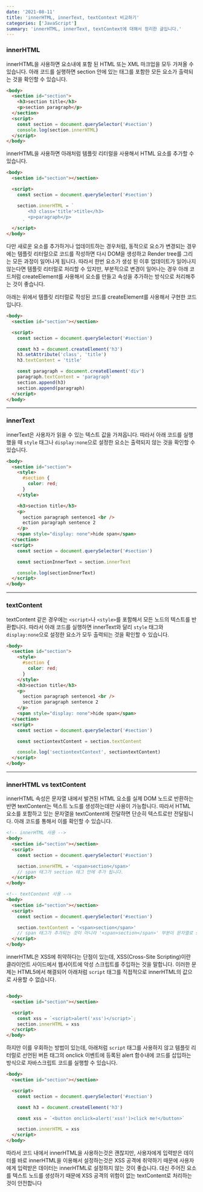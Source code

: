 ```yaml
---
date: '2021-08-11'
title: 'innerHTML, innerText, textContext 비교하기'
categories: ['JavaScript']
summary: 'innerHTML, innerText, textContext에 대해서 정리한 글입니다.'
---
```


### innerHTML

innerHTML을 사용하면 요소내에 포함 된 HTML 또는 XML 마크업을 모두 가져올 수 있습니다. 아래 코드를 실행하면 section 안에 있는 태그를 포함한 모든 요소가 출력되는 것을 확인할 수 있습니다.

```html
<body>
  <section id="section">
    <h3>section title</h3>
    <p>section paragraph</p>
  </section>
  <script>
    const section = document.querySelector('#section')
    console.log(section.innerHTML)
  </script>
</body>
```

innerHTML을 사용하면 아래처럼 템플릿 리터럴을 사용해서 HTML 요소를 추가할 수 있습니다.

```html
<body>
  <section id="section"></section>

  <script>
    const section = document.querySelector('#section')

    section.innerHTML = `
        <h3 class='title'>title</h3>
        <p>paragraph</p>
      `
  </script>
</body>
```

다만 새로운 요소를 추가하거나 업데이트하는 경우처럼, 동적으로 요소가 변경되는 경우에는 템플릿 리터럴으로 코드를 작성하면 다시 DOM을 생성하고 Render tree를 그리는 모든 과정이 일어나게 됩니다. 따라서 한번 요소가 생성 된 이후 업데이트가 일어나지 않는다면 템플릿 리터럴로 처리할 수 있지만, 부분적으로 변경이 일어나는 경우 아래 코드처럼 createElement를 사용해서 요소를 만들고 속성을 추가하는 방식으로 처리해주는 것이 좋습니다.

아래는 위에서 템플릿 리터럴로 작성된 코드를 createElement를 사용해서 구현한 코드입니다.

```html
<body>
  <section id="section"></section>

  <script>
    const section = document.querySelector('#section')

    const h3 = document.createElement('h3')
    h3.setAttribute('class', 'title')
    h3.textContent = 'title'

    const paragraph = document.createElement('div')
    paragraph.textContent = 'paragraph'
    section.append(h3)
    section.append(paragraph)
  </script>
</body>
```

---

### innerText

innerText은 사용자가 읽을 수 있는 텍스트 값을 가져옵니다. 따라서 아래 코드를 실행했을 때 `style` 태그나 `display:none`으로 설정한 요소는 출력되지 않는 것을 확인할 수 있습니다.

```html
<body>
  <section id="section">
    <style>
      #section {
        color: red;
      }
    </style>

    <h3>section title</h3>
    <p>
      section paragraph sentence1 <br />
      ection paragraph sentence 2
    </p>
    <span style="display: none">hide span</span>
  </section>
  <script>
    const section = document.querySelector('#section')

    const sectionInnerText = section.innerText

    console.log(sectionInnerText)
  </script>
</body>
```

---

### textContent

textContent 같은 경우에는 `<script>`나 `<style>`를 포함해서 모든 노드의 텍스트를 반환합니다. 따라서 아래 코드를 실행하면 innerText와 달리 `style` 태그와 `display:none`으로 설정한 요소가 모두 출력되는 것을 확인할 수 있습니다.

```html
<body>
  <section id="section">
    <style>
      #section {
        color: red;
      }
    </style>
    <h3>section title</h3>
    <p>
      section paragraph sentence1 <br />
      section paragraph sentence 2
    </p>
    <span style="display: none">hide span</span>
  </section>
  <script>
    const section = document.querySelector('#section')

    const sectiontextContent = section.textContent

    console.log('sectiontextContext', sectiontextContent)
  </script>
</body>
```

---

### innerHTML vs textContent

innerHTML 속성은 문자열 내에서 발견된 HTML 요소를 실제 DOM 노드로 반환하는 반면 textContent는 텍스트 노드를 생성하는데만 사용이 가능합니다. 따라서 HTML 요소를 포함하고 있는 문자열을 textContent에 전달하면 단순히 텍스트로만 전달됩니다. 아래 코드를 통해서 이를 확인할 수 있습니다.

```html
<!-- innerHTML 사용 -->
<body>
  <section id="section"></section>
  <script>
    const section = document.querySelector('#section')

    section.innerHTML = '<span>section</span>'
    // span 태그가 section 태그 안에 추가 됩니다.
  </script>
</body>
```

```html
<!-- textContent 사용 -->
<body>
  <section id="section"></section>
  <script>
    const section = document.querySelector('#section')

    section.textContent = '<span>section</span>'
    // span 태그가 추가되는 것이 아니라 '<span>section</span>' 부분이 문자열로 section 태그에 추가됩니다.
  </script>
</body>
```

innerHTML은 XSS에 취약하다는 단점이 있는데, XSS(Cross-Site Scripting)이란 클라이언트 사이드에서 웹사이트에 악성 스크립트를 주입하는 것을 말합니다. 이러한 문제는 HTML5에서 해결되어 아래처럼 `script` 태그를 직접적으로 innerHTML의 값으로 사용할 수 없습니다.

```html

<body>
  <section id="section"></section>

  <script>
    const xss = `<script>alert('xss')</script>`;
    section.innerHTML = xss
  </script>
</body>

```

하지만 이를 우회하는 방법이 있는데, 아래처럼 `script` 태그를 사용하지 않고 템플릿 리터럴로 선언된 버튼 태그의 onclick 이벤트에 등록된 alert 함수내에 코드를 삽입하는 방식으로 자바스크립트 코드를 실행할 수 있습니다.

```html
<body>
  <section id="section"></section>

  <script>
    const section = document.querySelector('#section')

    const h3 = document.createElement('h3')

    const xss = `<button onclick=alert('xss!')>click me!</button>`

    section.innerHTML = xss
  </script>
</body>
```

따라서 코드 내에서 innerHTML을 사용하는것은 괜찮지만, 사용자에게 입력받은 데이터를 바로 innerHTML을 이용해서 설정하는것은 XSS 공격에 취약하기 때문에 사용자에게 입력받은 데이터는 innerHTML로 설정하지 않는 것이 좋습니다. 대신 주어진 요소를 텍스트 노드를 생성하기 때문에 XSS 공격의 위험이 없는 textContent로 처리하는 것이 안전합니다
